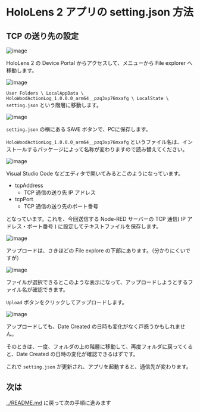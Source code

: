 # HoloLens 2 アプリの setting.json 方法

## TCP の送り先の設定

![image](https://i.gyazo.com/bacd52f8bfc7be31ee63eb37d7ae8fdb.png)

HoloLens 2 の Device Portal からアクセスして、メニューから File explorer へ移動します。

![image](https://i.gyazo.com/cf210abbf931e0b7f0314015c6b2ece9.png)

`User Folders \ LocalAppData \ HoloWoodActionLog_1.0.0.0_arm64__pzq3xp76mxafg \ LocalState \ setting.json` という階層に移動します。

![image](https://i.gyazo.com/3c476cc371c2f9b249c89237a3a7086d.png)

`setting.json` の横にある SAVE ボタンで、PCに保存します。

`HoloWoodActionLog_1.0.0.0_arm64__pzq3xp76mxafg` というファイル名は、インストールするパッケージによって名称が変わりますので読み替えてください。

![image](https://i.gyazo.com/310c1ef3328a572a493f2010f04faa7f.png)

Visual Studio Code などエディタで開いてみるとこのようになっています。

* tcpAddress
  * TCP 通信の送り先 IP アドレス
* tcpPort
  * TCP 通信の送り先のポート番号

となっています。これを、今回送信する Node-RED サーバーの TCP 通信( IP アドレス・ポート番号 ) に設定してテキストファイルを保存します。

![image](https://i.gyazo.com/c092674f3eb30d7c898a21beafa464fd.png)

アップロードは、さきほどの File explore の下部にあります。（分かりにくいですが）

![image](https://i.gyazo.com/f4c06e2c9242c9ebc9a373d93605a0a7.png)

ファイルが選択できるとこのような表示になって、アップロードしようとするファイル名が確認できます。

`Upload` ボタンをクリックしてアップロードします。

![image](https://i.gyazo.com/b9695764af3d6d2ca3e23d293e5e3eae.png)

アップロードしても、Date Created の日時も変化がなく戸惑うかもしれません。

そのときは、一度、フォルダの上の階層に移動して、再度フォルダに戻ってくると、Date Created の日時の変化が確認できるはずです。

これで `setting.json` が更新され、アプリを起動すると、通信先が変わります。

## 次は

[../README.md](README) に戻って次の手順に進みます